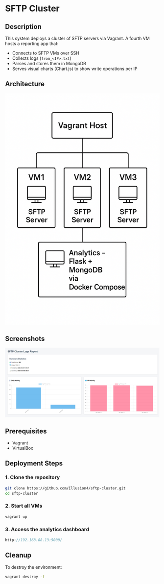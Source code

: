 # SFTP Cluster
## Description

This system deploys a cluster of SFTP servers via Vagrant. A fourth VM hosts a reporting app that:

- Connects to SFTP VMs over SSH
- Collects logs (`from_<IP>.txt`)
- Parses and stores them in MongoDB
- Serves visual charts (Chart.js) to show write operations per IP

## Architecture

![Dashboard Screenshot](img/architecture.png)

## Screenshots

![Dashboard Screenshot](img/sftp_report.jpg)

## Prerequisites

- Vagrant
- VirtualBox

## Deployment Steps

### 1. Clone the repository

```bash
git clone https://github.com/Illusion4/sftp-cluster.git
cd sftp-cluster
```

### 2. Start all VMs

```bash
vagrant up
```

### 3. Access the analytics dashboard

```cpp
http://192.168.88.13:5000/
```
## Cleanup

To destroy the environment:
```bash
vagrant destroy -f
```
